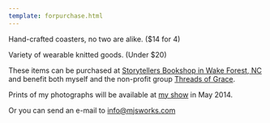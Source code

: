 ```yaml
---
template: forpurchase.html
---
```


Hand-crafted coasters, no two are alike. ($14 for 4)

Variety of wearable knitted goods. (Under $20)

These items can be purchased at [Storytellers Bookshop in Wake Forest, NC](http://www.storystorewf.com/) and benefit both myself and the non-profit group [Threads of Grace](http://www.threadsofgrace.org/).

Prints of my photographs will be available at [my show](/shows.html) in May 2014.

Or you can send an e-mail to info@mjsworks.com
